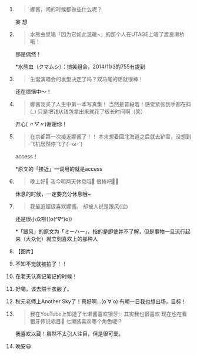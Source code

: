 1. > 娜酱，闲的时候都做些什么呢？

   妄 想

2. > 水熊虫里唱「因为它如此温暖~」的那个人在UTAGE上唱了渡良濑桥哦！

   那是偶然！

   *水熊虫（クマムシ）：搞笑组合，2014/11/3的755有提到

3. > 生诞演唱会的发型决定了吗？双马尾的话就很棒！

   还在烦恼中～！

4. > 娜酱我买了人生中第一本写真集！ 当然是普段着！感觉紧张到手都在抖(*_*) 只是把钱从钱包拿出来就花了很长时间啊（笑）

   开心( 〃▽〃)谢谢你！

5. > 在京都第一次接近娜酱了！！ 本来想着回北海道之后就去铲雪，没想到飞机居然停飞了(´･ω･`)

   access！

   *原文的「接近」一词用的就是access

6. > 晚上好🎉 我今明两天休息哦🎉 很棒吧🎉😊

   休息的时候，一定要充分休息哦~

7. > 我最近超级喜欢娜酱。 却被人说是跟风(泣)

   还是很小众啦((o(^∇^)o))

   *「跟风」的原文为「ミーハー」，指的是即使并不了解，但是事物一旦流行起来（大众化）就立刻喜欢上的那种人

8. 【图片】

9. 不知不觉就被拍了！！

10. 在老夫认真记笔记的时候！

11. 好嘞，该去烘干衣服了。

12. 秋元老师上Another Sky了！真好啊…(о´∀`о) 有朝一日我也想出场，目标！

13. > 我在YouTube上知道了七濑酱喜欢银牙✨ 其实我也很喜欢 现在也在看银牙传说赤目🎵 七濑酱喜欢哪个角色呢⁉

    我喜欢以蔵！虽然不太引人注目，但是很可爱。

14. 晚安😃